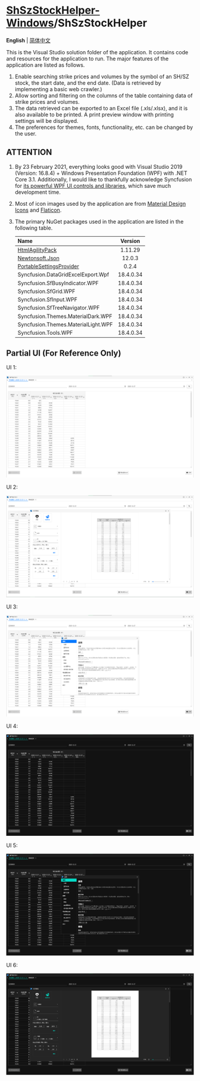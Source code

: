 # [ShSzStockHelper-Windows](../../..)/ShSzStockHelper

**English** | [简体中文](./README-zhCN.md)

This is the Visual Studio solution folder of the application. It contains code and resources for the application to run. The major features of the application are listed as follows.

1. Enable searching strike prices and volumes by the symbol of an SH/SZ stock, the start date, and the end date. (Data is retrieved by implementing a basic web crawler.)
2. Allow sorting and filtering on the columns of the table containing data of strike prices and volumes.
3. The data retrieved can be exported to an Excel file (.xls/.xlsx), and it is also available to be printed. A print preview window with printing settings will be displayed.
4. The preferences for themes, fonts, functionality, etc. can be changed by the user.

## ATTENTION

1. By 23 February 2021, everything looks good with Visual Studio 2019 (Version: 16.8.4) + Windows Presentation Foundation (WPF) with .NET Core 3.1. Additionally, I would like to thankfully acknowledge Syncfusion for [its powerful WPF UI controls and libraries](https://www.syncfusion.com/wpf-ui-controls), which save much development time.
2. Most of icon images used by the application are from [Material Design Icons](https://material.io/resources/icons/?style=baseline) and [Flaticon](https://www.flaticon.com/).
3. The primary NuGet packages used in the application are listed in the following table.

    | Name | Version |
    | :-- | :--: |
    | [HtmlAgilityPack](https://html-agility-pack.net/) | 1.11.29 |
    | [Newtonsoft.Json](https://www.newtonsoft.com/json) | 12.0.3 |
    | [PortableSettingsProvider](https://github.com/Bluegrams/SettingsProviders) | 0.2.4 |
    | Syncfusion.DataGridExcelExport.Wpf | 18.4.0.34 |
    | Syncfusion.SfBusyIndicator.WPF | 18.4.0.34 |
    | Syncfusion.SfGrid.WPF | 18.4.0.34 |
    | Syncfusion.SfInput.WPF | 18.4.0.34 |
    | Syncfusion.SfTreeNavigator.WPF | 18.4.0.34 |
    | Syncfusion.Themes.MaterialDark.WPF | 18.4.0.34 |
    | Syncfusion.Themes.MaterialLight.WPF | 18.4.0.34 |
    | Syncfusion.Tools.WPF | 18.4.0.34 |

## Partial UI (For Reference Only)

UI 1:

![UI1.png](./Images_README/UI1.png)

UI 2:

![UI2.png](./Images_README/UI2.png)

UI 3:

![UI3.png](./Images_README/UI3.png)

UI 4:

![UI4.png](./Images_README/UI4.png)

UI 5:

![UI5.png](./Images_README/UI5.png)

UI 6:

![UI6.png](./Images_README/UI6.png)
